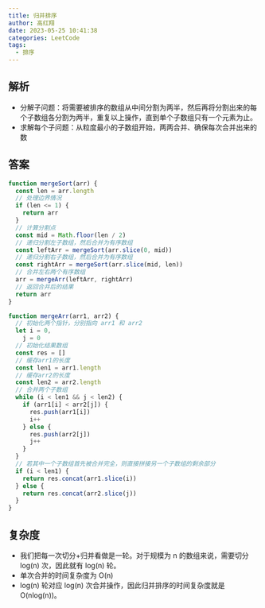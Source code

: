 ```yaml
---
title: 归并排序
author: 高红翔
date: 2023-05-25 10:41:38
categories: LeetCode
tags:
  - 排序
---
```


## 解析

- 分解子问题：将需要被排序的数组从中间分割为两半，然后再将分割出来的每个子数组各分割为两半，重复以上操作，直到单个子数组只有一个元素为止。
- 求解每个子问题：从粒度最小的子数组开始，两两合并、确保每次合并出来的数

## 答案

```js
function mergeSort(arr) {
  const len = arr.length
  // 处理边界情况
  if (len <= 1) {
    return arr
  }
  // 计算分割点
  const mid = Math.floor(len / 2)
  // 递归分割左子数组，然后合并为有序数组
  const leftArr = mergeSort(arr.slice(0, mid))
  // 递归分割右子数组，然后合并为有序数组
  const rightArr = mergeSort(arr.slice(mid, len))
  // 合并左右两个有序数组
  arr = mergeArr(leftArr, rightArr)
  // 返回合并后的结果
  return arr
}

function mergeArr(arr1, arr2) {
  // 初始化两个指针，分别指向 arr1 和 arr2
  let i = 0,
    j = 0
  // 初始化结果数组
  const res = []
  // 缓存arr1的长度
  const len1 = arr1.length
  // 缓存arr2的长度
  const len2 = arr2.length
  // 合并两个子数组
  while (i < len1 && j < len2) {
    if (arr1[i] < arr2[j]) {
      res.push(arr1[i])
      i++
    } else {
      res.push(arr2[j])
      j++
    }
  }
  // 若其中一个子数组首先被合并完全，则直接拼接另一个子数组的剩余部分
  if (i < len1) {
    return res.concat(arr1.slice(i))
  } else {
    return res.concat(arr2.slice(j))
  }
}
```

## 复杂度

- 我们把每一次切分+归并看做是一轮。对于规模为 n 的数组来说，需要切分 log(n) 次，因此就有 log(n) 轮。
- 单次合并的时间复杂度为 O(n)
- log(n) 轮对应 log(n) 次合并操作，因此归并排序的时间复杂度就是 O(nlog(n))。

